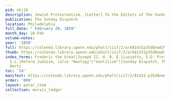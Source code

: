 ```yaml
---
pid: obj10
description: Jewish Protestantism. [Letter] To the Editors of The Sunday Dispatch.
publication: The Sunday Dispatch
location: Philadelphia
full_date: " February 20, 1859"
month_day: 20-Feb
volume-notes:
year: '1859'
full: https://colenda.library.upenn.edu/phalt/iiif/2/ark81431p35d8nw83%2FSHA256E-s7910149--9d7596bb0ef6a27eb627c9157a26aa42ba6f73f6a0c39797699e8c26251efe96.jpeg/full/3500,/0/default.jpg
thumb: https://colenda.library.upenn.edu/phalt/iiif/2/ark81431p35d8nw83%2FSHA256E-s7910149--9d7596bb0ef6a27eb627c9157a26aa42ba6f73f6a0c39797699e8c26251efe96.jpeg/full/!200,200/0/default.jpg
index_terms: Frederic the Great|Joseph II, H. R. E.|Luzzatto, S.D. Prof.|Rapoport,
  S.L.|Reform Judaism, (also "Neology"/"Gentilism")|Sunday Dispatch, The|Wessely,
  Hertz
toc: '24'
manifest: https://colenda.library.upenn.edu/phalt/iiif/2/81431-p35d8nw83/manifest
order: '009'
layout: qatar_item
collection: morais_ledger
---
```

